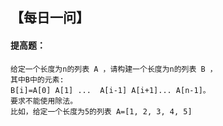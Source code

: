 ## 【每日一问】

#### 提高题：

```
给定一个长度为n的列表 A ，请构建一个长度为n的列表 B ， 
其中B中的元素:
B[i]=A[0] A[1] ...  A[i-1] A[i+1]... A[n-1]。
要求不能使用除法。
比如，给定一个长度为5的列表 A=[1, 2, 3, 4, 5]
```


